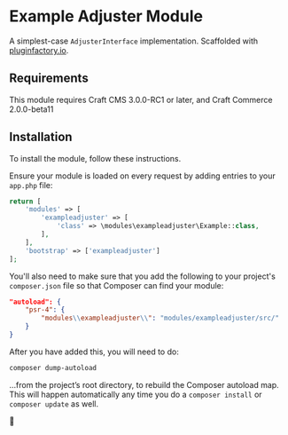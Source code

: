 # Example Adjuster Module

A simplest-case `AdjusterInterface` implementation. Scaffolded with [pluginfactory.io](https://pluginfactory.io).

## Requirements

This module requires Craft CMS 3.0.0-RC1 or later, and Craft Commerce 2.0.0-beta11

## Installation

To install the module, follow these instructions.

Ensure your module is loaded on every request by adding entries to your `app.php` file:

```php
return [
    'modules' => [
        'exampleadjuster' => [
            'class' => \modules\exampleadjuster\Example::class,
        ],
    ],
    'bootstrap' => ['exampleadjuster']
];
```

You'll also need to make sure that you add the following to your project's `composer.json` file so that Composer can find your module:

```json
"autoload": {
    "psr-4": {
        "modules\\exampleadjuster\\": "modules/exampleadjuster/src/"
    }
}
```

After you have added this, you will need to do:

```bash
composer dump-autoload
```
 
 …from the project’s root directory, to rebuild the Composer autoload map. This will happen automatically any time you do a `composer install` or `composer update` as well.

🌳
